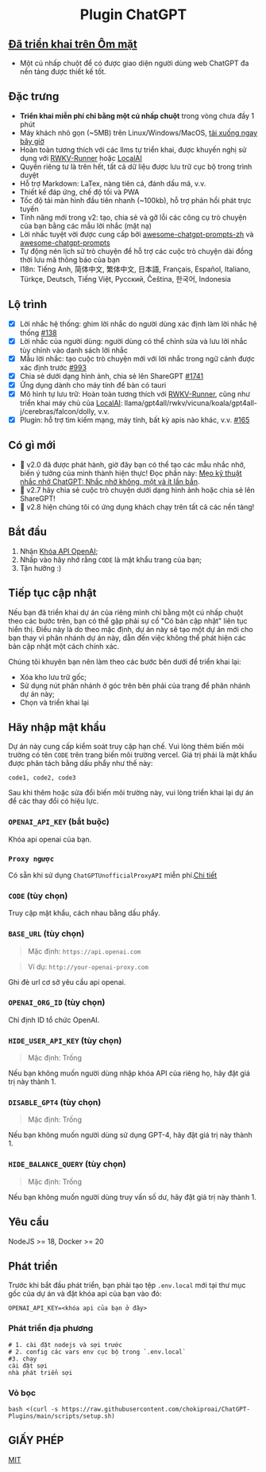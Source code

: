 <h1 align="center">Plugin ChatGPT</h1>

  ## [Đã triển khai trên Ôm mặt](https://huggingface.co/login?next=%2Fspaces%2Fngoctuanai%2Fchatgptfree%3Fduplicate%3Dtrue)

- Một cú nhấp chuột để có được giao diện người dùng web ChatGPT đa nền tảng được thiết kế tốt.

## Đặc trưng
- **Triển khai miễn phí chỉ bằng một cú nhấp chuột** trong vòng chưa đầy 1 phút
- Máy khách nhỏ gọn (~5MB) trên Linux/Windows/MacOS, [tải xuống ngay bây giờ](https://github.com/Yidadaa/ChatGPT-Next-Web/releases)
- Hoàn toàn tương thích với các llms tự triển khai, được khuyến nghị sử dụng với [RWKV-Runner](https://github.com/josStorer/RWKV-Runner) hoặc [LocalAI](https://github.com/go-skynet/LocalAI)
- Quyền riêng tư là trên hết, tất cả dữ liệu được lưu trữ cục bộ trong trình duyệt
- Hỗ trợ Markdown: LaTex, nàng tiên cá, đánh dấu mã, v.v.
- Thiết kế đáp ứng, chế độ tối và PWA
- Tốc độ tải màn hình đầu tiên nhanh (~100kb), hỗ trợ phản hồi phát trực tuyến
- Tính năng mới trong v2: tạo, chia sẻ và gỡ lỗi các công cụ trò chuyện của bạn bằng các mẫu lời nhắc (mặt nạ)
- Lời nhắc tuyệt vời được cung cấp bởi [awesome-chatgpt-prompts-zh](https://github.com/PlexPt/awesome-chatgpt-prompts-zh) và [awesome-chatgpt-prompts](https://github.com/f/awesome-chatgpt-prompt)
- Tự động nén lịch sử trò chuyện để hỗ trợ các cuộc trò chuyện dài đồng thời lưu mã thông báo của bạn
- I18n: Tiếng Anh, 简体中文, 繁体中文, 日本語, Français, Español, Italiano, Türkçe, Deutsch, Tiếng Việt, Русский, Čeština, 한국어, Indonesia
## Lộ trình
- [x] Lời nhắc hệ thống: ghim lời nhắc do người dùng xác định làm lời nhắc hệ thống [#138](https://github.com/Yidadaa/ChatGPT-Next-Web/issues/138)
- [x] Lời nhắc của người dùng: người dùng có thể chỉnh sửa và lưu lời nhắc tùy chỉnh vào danh sách lời nhắc
- [x] Mẫu lời nhắc: tạo cuộc trò chuyện mới với lời nhắc trong ngữ cảnh được xác định trước [#993](https://github.com/Yidadaa/ChatGPT-Next-Web/issues/993)
- [x] Chia sẻ dưới dạng hình ảnh, chia sẻ lên ShareGPT [#1741](https://github.com/Yidadaa/ChatGPT-Next-Web/pull/1741)
- [x] Ứng dụng dành cho máy tính để bàn có tauri
- [x] Mô hình tự lưu trữ: Hoàn toàn tương thích với [RWKV-Runner](https://github.com/josStorer/RWKV-Runner), cũng như triển khai máy chủ của [LocalAI](https://github.com/go-skynet/LocalAI): llama/gpt4all/rwkv/vicuna/koala/gpt4all-j/cerebras/falcon/dolly, v.v.
- [x] Plugin: hỗ trợ tìm kiếm mạng, máy tính, bất kỳ apis nào khác, v.v. [#165](https://github.com/Yidadaa/ChatGPT-Next-Web/issues/165)
## Có gì mới
- 🚀 v2.0 đã được phát hành, giờ đây bạn có thể tạo các mẫu nhắc nhở, biến ý tưởng của mình thành hiện thực! Đọc phần này: [Mẹo kỹ thuật nhắc nhở ChatGPT: Nhắc nhở không, một và ít lần bắn](https://www.allabtai.com/prompt-engineering-tips-zero-one-and-few-shot-prompting/).
- 🚀 v2.7 hãy chia sẻ cuộc trò chuyện dưới dạng hình ảnh hoặc chia sẻ lên ShareGPT!
- 🚀 v2.8 hiện chúng tôi có ứng dụng khách chạy trên tất cả các nền tảng!
## Bắt đầu
1. Nhận [Khóa API OpenAI](https://platform.openai.com/account/api-keys);
2. Nhấp vào hãy nhớ rằng `CODE` là mật khẩu trang của bạn;
3. Tận hưởng :)
## Tiếp tục cập nhật
Nếu bạn đã triển khai dự án của riêng mình chỉ bằng một cú nhấp chuột theo các bước trên, bạn có thể gặp phải sự cố "Có bản cập nhật" liên tục hiển thị. Điều này là do theo mặc định, dự án này sẽ tạo một dự án mới cho bạn thay vì phân nhánh dự án này, dẫn đến việc không thể phát hiện các bản cập nhật một cách chính xác.

Chúng tôi khuyên bạn nên làm theo các bước bên dưới để triển khai lại:

- Xóa kho lưu trữ gốc;
- Sử dụng nút phân nhánh ở góc trên bên phải của trang để phân nhánh dự án này;
- Chọn và triển khai lại
## Hãy nhập mật khẩu
Dự án này cung cấp kiểm soát truy cập hạn chế. Vui lòng thêm biến môi trường có tên `CODE` trên trang biến môi trường vercel. Giá trị phải là mật khẩu được phân tách bằng dấu phẩy như thế này:

```
code1, code2, code3
```

Sau khi thêm hoặc sửa đổi biến môi trường này, vui lòng triển khai lại dự án để các thay đổi có hiệu lực.
### `OPENAI_API_KEY` (bắt buộc)

Khóa api openai của bạn.

### `Proxy ngược`

Có sẵn khi sử dụng `ChatGPTUnofficialProxyAPI` miễn phí.[Chi tiết](https://api.chatanywhere.org/v1/oauth/free/github/render)

### `CODE` (tùy chọn)

Truy cập mật khẩu, cách nhau bằng dấu phẩy.

### `BASE_URL` (tùy chọn)

> Mặc định: `https://api.openai.com`

> Ví dụ: `http://your-openai-proxy.com`

Ghi đè url cơ sở yêu cầu api openai.

### `OPENAI_ORG_ID` (tùy chọn)

Chỉ định ID tổ chức OpenAI.

### `HIDE_USER_API_KEY` (tùy chọn)

> Mặc định: Trống

Nếu bạn không muốn người dùng nhập khóa API của riêng họ, hãy đặt giá trị này thành 1.

### `DISABLE_GPT4` (tùy chọn)

> Mặc định: Trống

Nếu bạn không muốn người dùng sử dụng GPT-4, hãy đặt giá trị này thành 1.

### `HIDE_BALANCE_QUERY` (tùy chọn)

> Mặc định: Trống

Nếu bạn không muốn người dùng truy vấn số dư, hãy đặt giá trị này thành 1.

## Yêu cầu

NodeJS >= 18, Docker >= 20

## Phát triển

Trước khi bắt đầu phát triển, bạn phải tạo tệp `.env.local` mới tại thư mục gốc của dự án và đặt khóa api của bạn vào đó:

```
OPENAI_API_KEY=<khóa api của bạn ở đây>

```

### Phát triển địa phương

``` vỏ
# 1. cài đặt nodejs và sợi trước
# 2. config các vars env cục bộ trong `.env.local`
#3. chạy
cài đặt sợi
nhà phát triển sợi
```

### Vỏ bọc

``` vỏ
bash <(curl -s https://raw.githubusercontent.com/chokiproai/ChatGPT-Plugins/main/scripts/setup.sh)
```

## GIẤY PHÉP

[MIT](https://opensource.org/license/mit/)

